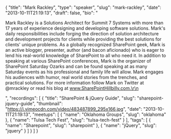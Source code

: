 {
  "title": "Mark Rackley",
  "type": "speaker",
  "slug": "mark-rackley",
  "date": "2013-10-11T21:19:13",
  "draft": false,
  "bio": "<p>Mark Rackley is a Solutions Architect for Summit 7 Systems with more than 17 years of experience designing and developing software solutions. Mark's daily responsibilities include forging the direction of solution architecture and development projects for clients while providing the best solutions for clients' unique problems. As a globally recognized SharePoint geek, Mark is an active blogger, presenter, author (and bacon aficionado) who is eager to lend his real-world knowledge of SharePoint to all who need it. In addition to speaking at various SharePoint conferences, Mark is the organizer of SharePoint Saturday Ozarks and can be found speaking at as many Saturday events as his professional and family life will allow. Mark engages his audiences with humor, real world stories from the trenches, and practical solutions. For more information follow Mark on Twitter at @mrackley or read his blog at www.SharePointHillbilly.com.\r\n</p>",
  "recordings": [
    {
      "title": "SharePoint & jQuery Guide",
      "slug": "sharepoint-jquery-guide",
      "thumbnail": "https://i.vimeocdn.com/video/483487899_295x166.jpg",
      "date": "2013-10-11T21:19:13",
      "meetups": [
        {
          "name": "Oklahoma Groups",
          "slug": "oklahoma"
        },
        {
          "name": "Tulsa Tech Fest",
          "slug": "tulsa-tech-fest"
        }
      ],
      "tags": [
        {
          "name": "Sharepoint",
          "slug": "sharepoint"
        },
        {
          "name": "jQuery",
          "slug": "jquery"
        }
      ]
    }
  ]
}